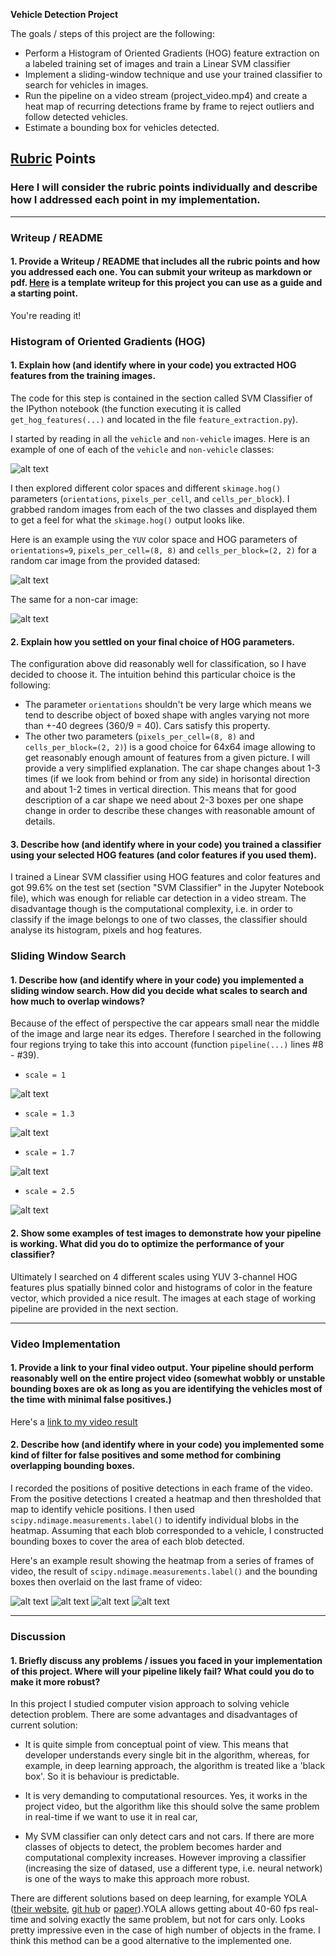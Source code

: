 **Vehicle Detection Project**

The goals / steps of this project are the following:

* Perform a Histogram of Oriented Gradients (HOG) feature extraction on a labeled training set of images and train a Linear SVM classifier
* Implement a sliding-window technique and use your trained classifier to search for vehicles in images.
* Run the pipeline on a video stream (project_video.mp4) and create a heat map of recurring detections frame by frame to reject outliers and follow detected vehicles.
* Estimate a bounding box for vehicles detected.

[//]: # (Image References)
[image1]: ./report_images/car_notcar.jpg
[image3]: ./report_images/car_hog1.jpg
[image7]: ./report_images/car_nhog1.jpg
[image10]: ./report_images/400_500_1.jpg
[image11]: ./report_images/400_550_1_3.jpg
[image12]: ./report_images/400_600_1_7.jpg
[image13]: ./report_images/450_700_2_5.jpg
[image14]: ./report_images/pipeline0.jpg
[image15]: ./report_images/pipeline1.jpg
[image16]: ./report_images/pipeline2.jpg
[image17]: ./report_images/pipeline3.jpg

[video1]: ./project_video_output.mp4

## [Rubric](https://review.udacity.com/#!/rubrics/513/view) Points
### Here I will consider the rubric points individually and describe how I addressed each point in my implementation.  

---
### Writeup / README

#### 1. Provide a Writeup / README that includes all the rubric points and how you addressed each one.  You can submit your writeup as markdown or pdf.  [Here](https://github.com/udacity/CarND-Vehicle-Detection/blob/master/writeup_template.md) is a template writeup for this project you can use as a guide and a starting point.  

You're reading it!

### Histogram of Oriented Gradients (HOG)

#### 1. Explain how (and identify where in your code) you extracted HOG features from the training images.

The code for this step is contained in the section called SVM Classifier of the IPython notebook (the function executing it is called `get_hog_features(...)` and located in the file `feature_extraction.py`).  

I started by reading in all the `vehicle` and `non-vehicle` images.  Here is an example of one of each of the `vehicle` and `non-vehicle` classes:

![alt text][image1]

I then explored different color spaces and different `skimage.hog()` parameters (`orientations`, `pixels_per_cell`, and `cells_per_block`).  I grabbed random images from each of the two classes and displayed them to get a feel for what the `skimage.hog()` output looks like.

Here is an example using the `YUV` color space and HOG parameters of `orientations=9`, `pixels_per_cell=(8, 8)` and `cells_per_block=(2, 2)` for a random car image from the provided datased:

![alt text][image3]

The same for a non-car image:

![alt text][image7]

#### 2. Explain how you settled on your final choice of HOG parameters.

The configuration above did reasonably well for classification, so I have decided to choose it. The intuition behind this particular choice is the following:

* The parameter `orientations` shouldn't be very large which means we tend to describe object of boxed shape with angles varying not more than +-40 degrees (360/9 = 40). Cars satisfy this property.
* The other two parameters (`pixels_per_cell=(8, 8)` and `cells_per_block=(2, 2)`) is a good choice for 64x64 image allowing to get reasonably enough amount of features from a given picture. I will provide a very simplified explanation. The car shape changes about 1-3 times (if we look from behind or from any side) in horisontal direction and about 1-2 times in vertical direction. This means that for good description of a car shape we need about 2-3 boxes per one shape change in order to describe these changes with reasonable amount of details. 

#### 3. Describe how (and identify where in your code) you trained a classifier using your selected HOG features (and color features if you used them).

I trained a Linear SVM classifier using HOG features and color features and got 99.6% on the test set (section "SVM Classifier" in the Jupyter Notebook file), which was enough for reliable car detection in a video stream. The disadvantage though is the computational complexity, i.e. in order to classify if the image belongs to one of two classes, the classifier should analyse its histogram, pixels and hog features.  

### Sliding Window Search

#### 1. Describe how (and identify where in your code) you implemented a sliding window search.  How did you decide what scales to search and how much to overlap windows?

Because of the effect of perspective the car appears small near the middle of the image and large near its edges. Therefore I searched in the following four regions trying to take this into account (function `pipeline(...)` lines #8 - #39).

* `scale = 1`

![alt text][image10]

* `scale = 1.3`

![alt text][image11]

* `scale = 1.7`

![alt text][image12]

* `scale = 2.5`

![alt text][image13]

#### 2. Show some examples of test images to demonstrate how your pipeline is working.  What did you do to optimize the performance of your classifier?

Ultimately I searched on 4 different scales using YUV 3-channel HOG features plus spatially binned color and histograms of color in the feature vector, which provided a nice result. The images at each stage of working pipeline are provided in the next section. 

---

### Video Implementation

#### 1. Provide a link to your final video output.  Your pipeline should perform reasonably well on the entire project video (somewhat wobbly or unstable bounding boxes are ok as long as you are identifying the vehicles most of the time with minimal false positives.)
Here's a [link to my video result](./project_video.mp4)


#### 2. Describe how (and identify where in your code) you implemented some kind of filter for false positives and some method for combining overlapping bounding boxes.

I recorded the positions of positive detections in each frame of the video.  From the positive detections I created a heatmap and then thresholded that map to identify vehicle positions.  I then used `scipy.ndimage.measurements.label()` to identify individual blobs in the heatmap. Assuming that each blob corresponded to a vehicle, I constructed bounding boxes to cover the area of each blob detected.  

Here's an example result showing the heatmap from a series of frames of video, the result of `scipy.ndimage.measurements.label()` and the bounding boxes then overlaid on the last frame of video:

![alt text][image14]
![alt text][image15]
![alt text][image16]
![alt text][image17]

---

### Discussion

#### 1. Briefly discuss any problems / issues you faced in your implementation of this project.  Where will your pipeline likely fail?  What could you do to make it more robust?

In this project I studied computer vision approach to solving vehicle detection problem. There are some advantages and disadvantages of current solution:

* It is quite simple from conceptual point of view. This means that developer understands every single bit in the algorithm, whereas, for example, in deep learning approach, the algorithm is treated like a 'black box'. So it is behaviour is predictable.

* It is very demanding to computational resources. Yes, it works in the project video, but the algorithm like this should solve the same problem in real-time if we want to use it in real car,

* My SVM classifier can only detect cars and not cars. If there are more classes of objects to detect, the problem becomes harder and computational complexity increases. However improving a classifier (increasing the size of datased, use a different type, i.e. neural network) is one of the ways to make this approach more robust. 

There are different solutions based on deep learning, for example YOLA ([their website](https://pjreddie.com/darknet/yolo/), [git hub](https://github.com/pjreddie/darknet/wiki/YOLO:-Real-Time-Object-Detection) or [paper](https://arxiv.org/abs/1506.02640)).YOLA allows getting about 40-60 fps real-time and solving exactly the same problem, but not for cars only. Looks pretty impressive even in the case of high number of objects in the frame. I think this method can be a good alternative to the implemented one. 

